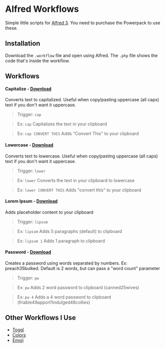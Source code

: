 # Alfred Workflows

Simple little scripts for [Alfred 3](https://www.alfredapp.com/). You need to purchase the Powerpack to use these.

## Installation

Download the `.workflow` file and open using Alfred. The `.php` file shows the code that's inside the workflow.

## Workflows

#### Capitalize - [Download](https://github.com/billerickson/alfred-workflows/blob/master/capitalize/capitalize.alfredworkflow)

Converts text to capitalized. Useful when copy/pasting uppercase (all caps) text if you don't want it uppercase.

> Trigger: `cap`

> Ex: `cap` Capitalizes the text in your clipboard

> Ex: `cap CONVERT THIS` Adds "Convert This" to your clipboard

#### Lowercase - [Download](https://github.com/billerickson/alfred-workflows/blob/master/lowercase/lowercase.alfredworkflow)

Converts text to lowercase. Useful when copy/pasting uppercase (all caps) text if you don't want it uppercase.

> Trigger: `lower`

> Ex: `lower` Converts the text in your clipboard to lowercase

> Ex: `lower CONVERT THIS` Adds "convert this" to your clipboard

#### Lorem Ipsum - [Download](https://github.com/billerickson/alfred-workflows/blob/master/lorem-ipsum/lorem-ipsum.alfredworkflow)

Adds placeholder content to your clipboard

> Trigger: `lipsum`

> Ex: `lipsum` Adds 5 paragraphs (default) to clipboard

> Ex: `lipsum 1` Adds 1 paragraph to clipboard

#### Password - [Download](https://github.com/billerickson/alfred-workflows/blob/master/password/password.alfredworkflow)

Creates a password using words separated by numbers. Ex: preach35bulked. Default is 2 words, but can pass a "word count" parameter

> Trigger: `pw`

> Ex: `pw` Adds 2 word password to clipboard (canned25wives)

> Ex: `pw 4` Adds a 4 word password to clipboard (friable49apport1indulged48collies)

## Other Workflows I Use

* [Toggl](https://github.com/jason0x43/alfred-toggl)
* [Colors](https://github.com/TylerEich/Alfred-Extras/blob/master/Workflows/Colors.alfredworkflow)
* [Emoji](https://github.com/carlosgaldino/alfred-emoji-workflow)